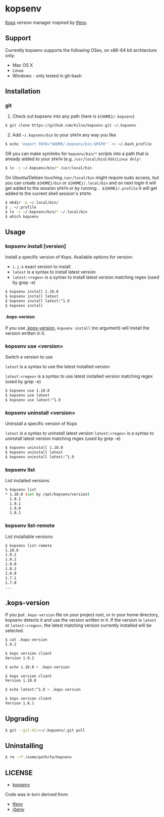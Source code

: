 # kopsenv

[Kops](https://github.com/kubernetes/kops) version manager inspired by [tfenv](https://github.com/Zordrak/tfenv).

## Support

Currently kopsenv supports the following OSes, on x86-64 bit archtecture only:

- Mac OS X
- Linux
- Windows - only tested in git-bash

## Installation

### git

1. Check out kopsenv into any path (here is `${HOME}/.kopsenv`)

  ```sh
  $ git clone https://github.com/kilna/kopsenv.git ~/.kopsenv
  ```

2. Add `~/.kopsenv/bin` to your `$PATH` any way you like

  ```sh
  $ echo 'export PATH="$HOME/.kopsenv/bin:$PATH"' >> ~/.bash_profile
  ```

  OR you can make symlinks for `kopsenv/bin/*` scripts into a path that is already added to your `$PATH` (e.g. `/usr/local/bin`) `OSX/Linux Only!`

  ```sh
  $ ln -s ~/.kopsenv/bin/* /usr/local/bin
  ```
  
  On Ubuntu/Debian touching `/usr/local/bin` might require sudo access, but you can create `${HOME}/bin` or `${HOME}/.local/bin` and on next login it will get added to the session `$PATH`
  or by running `. ${HOME}/.profile` it will get added to the current shell session's `$PATH`.
  
  ```sh
  $ mkdir -p ~/.local/bin/
  $ . ~/.profile
  $ ln -s ~/.kopsenv/bin/* ~/.local/bin
  $ which kopsenv
  ```

## Usage

### kopsenv install [version]

Install a specific version of Kops. Available options for version:

- `i.j.k` exact version to install
- `latest` is a syntax to install latest version
- `latest:<regex>` is a syntax to install latest version matching regex (used by grep -e)

```sh
$ kopsenv install 1.10.0
$ kopsenv install latest
$ kopsenv install latest:^1.9
$ kopsenv install
```

#### .kops-version

If you use [.kops-version](#kops-version), `kopsenv install` (no argument) will install the version written in it.


### kopsenv use &lt;version>

Switch a version to use

`latest` is a syntax to use the latest installed version

`latest:<regex>` is a syntax to use latest installed version matching regex (used by grep -e)

```sh
$ kopsenv use 1.10.0
$ kopsenv use latest
$ kopsenv use latest:^1.9
```

### kopsenv uninstall &lt;version>

Uninstall a specific version of Kops

`latest` is a syntax to uninstall latest version
`latest:<regex>` is a syntax to uninstall latest version matching regex (used by grep -e)

```sh
$ kopsenv uninstall 1.10.0
$ kopsenv uninstall latest
$ kopsenv uninstall latest:^1.9
```

### kopsenv list

List installed versions

```sh
% kopsenv list
* 1.10.0 (set by /opt/kopsenv/version)
  1.9.2
  1.9.1
  1.9.0
  1.8.1
```

### kopsenv list-remote

List installable versions

```sh
$ kopsenv list-remote
1.10.0
1.9.2
1.9.1
1.9.0
1.8.1
1.8.0
1.7.1
1.7.0
...
```

## .kops-version

If you put `.kops-version` file on your project root, or in your home directory, kopsenv detects it and use the version written in it. If the version is `latest` or `latest:<regex>`, the latest matching version currently installed will be selected.

```sh
$ cat .kops-version
1.9.2

$ kops version client
Version 1.9.2

$ echo 1.10.0 > .kops-version

$ kops version client
Version 1.10.0

$ echo latest:^1.8 > .kops-version

$ kops version client
Version 1.8.1
```

## Upgrading

```sh
$ git --git-dir=~/.kopsenv/.git pull
```

## Uninstalling

```sh
$ rm -rf /some/path/to/kopsenv
```

## LICENSE

- [kopsenv](https://github.com/kilna/kopsenv/blob/master/LICENSE)

Code was in turn derived from:

- [tfenv](https://github.com/Zordrak/tfenv/blob/master/LICENSE)
- [rbenv](https://github.com/rbenv/rbenv/blob/master/LICENSE)

